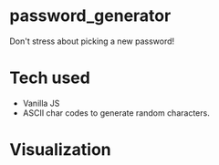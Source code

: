 # password_generator
Don't stress about picking a new password!

# Tech used
* Vanilla JS
* ASCII char codes to generate random characters.

# Visualization 
